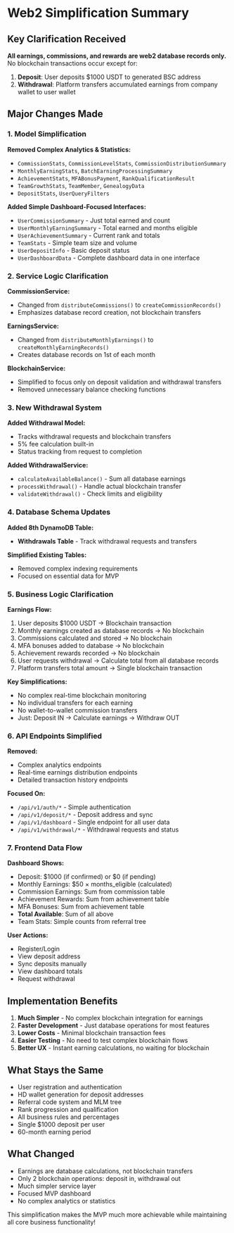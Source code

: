 # Web2 Simplification Summary

## Key Clarification Received

**All earnings, commissions, and rewards are web2 database records only.** No blockchain transactions occur except for:
1. **Deposit**: User deposits $1000 USDT to generated BSC address
2. **Withdrawal**: Platform transfers accumulated earnings from company wallet to user wallet

## Major Changes Made

### 1. Model Simplification

**Removed Complex Analytics & Statistics:**
- `CommissionStats`, `CommissionLevelStats`, `CommissionDistributionSummary`
- `MonthlyEarningStats`, `BatchEarningProcessingSummary`
- `AchievementStats`, `MFABonusPayment`, `RankQualificationResult`
- `TeamGrowthStats`, `TeamMember`, `GenealogyData`
- `DepositStats`, `UserQueryFilters`

**Added Simple Dashboard-Focused Interfaces:**
- `UserCommissionSummary` - Just total earned and count
- `UserMonthlyEarningSummary` - Total earned and months eligible
- `UserAchievementSummary` - Current rank and totals
- `TeamStats` - Simple team size and volume
- `UserDepositInfo` - Basic deposit status
- `UserDashboardData` - Complete dashboard data in one interface

### 2. Service Logic Clarification

**CommissionService:**
- Changed from `distributeCommissions()` to `createCommissionRecords()`
- Emphasizes database record creation, not blockchain transfers

**EarningsService:**
- Changed from `distributeMonthlyEarnings()` to `createMonthlyEarningRecords()`
- Creates database records on 1st of each month

**BlockchainService:**
- Simplified to focus only on deposit validation and withdrawal transfers
- Removed unnecessary balance checking functions

### 3. New Withdrawal System

**Added Withdrawal Model:**
- Tracks withdrawal requests and blockchain transfers
- 5% fee calculation built-in
- Status tracking from request to completion

**Added WithdrawalService:**
- `calculateAvailableBalance()` - Sum all database earnings
- `processWithdrawal()` - Handle actual blockchain transfer
- `validateWithdrawal()` - Check limits and eligibility

### 4. Database Schema Updates

**Added 8th DynamoDB Table:**
- **Withdrawals Table** - Track withdrawal requests and transfers

**Simplified Existing Tables:**
- Removed complex indexing requirements
- Focused on essential data for MVP

### 5. Business Logic Clarification

**Earnings Flow:**
1. User deposits $1000 USDT → Blockchain transaction
2. Monthly earnings created as database records → No blockchain
3. Commissions calculated and stored → No blockchain  
4. MFA bonuses added to database → No blockchain
5. Achievement rewards recorded → No blockchain
6. User requests withdrawal → Calculate total from all database records
7. Platform transfers total amount → Single blockchain transaction

**Key Simplifications:**
- No complex real-time blockchain monitoring
- No individual transfers for each earning
- No wallet-to-wallet commission transfers
- Just: Deposit IN → Calculate earnings → Withdraw OUT

### 6. API Endpoints Simplified

**Removed:**
- Complex analytics endpoints
- Real-time earnings distribution endpoints
- Detailed transaction history endpoints

**Focused On:**
- `/api/v1/auth/*` - Simple authentication
- `/api/v1/deposit/*` - Deposit address and sync
- `/api/v1/dashboard` - Single endpoint for all user data
- `/api/v1/withdrawal/*` - Withdrawal requests and status

### 7. Frontend Data Flow

**Dashboard Shows:**
- Deposit: $1000 (if confirmed) or $0 (if pending)
- Monthly Earnings: $50 × months_eligible (calculated)
- Commission Earnings: Sum from commission table
- Achievement Rewards: Sum from achievement table  
- MFA Bonuses: Sum from achievement table
- **Total Available**: Sum of all above
- Team Stats: Simple counts from referral tree

**User Actions:**
- Register/Login
- View deposit address
- Sync deposits manually
- View dashboard totals
- Request withdrawal

## Implementation Benefits

1. **Much Simpler** - No complex blockchain integration for earnings
2. **Faster Development** - Just database operations for most features
3. **Lower Costs** - Minimal blockchain transaction fees
4. **Easier Testing** - No need to test complex blockchain flows
5. **Better UX** - Instant earning calculations, no waiting for blockchain

## What Stays the Same

- User registration and authentication
- HD wallet generation for deposit addresses
- Referral code system and MLM tree
- Rank progression and qualification
- All business rules and percentages
- Single $1000 deposit per user
- 60-month earning period

## What Changed

- Earnings are database calculations, not blockchain transfers
- Only 2 blockchain operations: deposit in, withdrawal out
- Much simpler service layer
- Focused MVP dashboard
- No complex analytics or statistics

This simplification makes the MVP much more achievable while maintaining all core business functionality! 